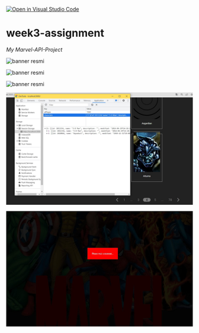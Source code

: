 [![Open in Visual Studio Code](https://classroom.github.com/assets/open-in-vscode-f059dc9a6f8d3a56e377f745f24479a46679e63a5d9fe6f495e02850cd0d8118.svg)](https://classroom.github.com/online_ide?assignment_repo_id=7350213&assignment_repo_type=AssignmentRepo)
# week3-assignment

*My Marvel-API-Project*


![banner resmi](public/screen1.png)

![banner resmi](public/screen2.png)

![banner resmi](public/screen3.png)

![banner resmi](public/screen4.jpg)

![banner resmi](public/screen5.jpg)



